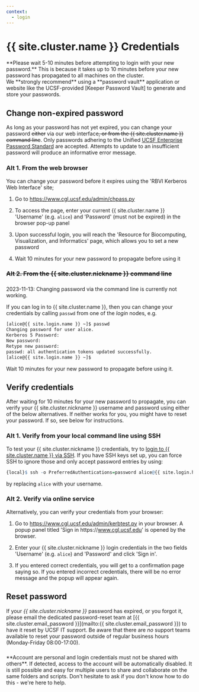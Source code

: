 ```yaml
---
context:
  - login
---
```



<!-- markdownlint-disable-file MD034 -->

# {{ site.cluster.name }} Credentials


<div class="alert alert-warning" role="alert" markdown="1">
**Please wait 5-10 minutes before attempting to login with your new password.**  This is because it takes up to 10 minutes before your new password has propagated to all machines on the cluster.
</div>

<div class="alert alert-info" role="alert" markdown="1">
We **strongly recommend** using a **password vault** application or website like the UCSF-provided [Keeper Password Vault] to generate and store your passwords.
</div>


## Change non-expired password

As long as your password has not yet expired, you can change your password ~~either~~ via our web interface~~, or from the {{ site.cluster.name }} command line~~.  Only passwords adhering to the Unified [UCSF Enterprise Password Standard] are accepted.  Attempts to update to an insufficient password will produce an informative error message.



### Alt 1. From the web browser

You can change your password before it expires using the 'RBVI Kerberos Web Interface' site;

1. Go to <https://www.cgl.ucsf.edu/admin/chpass.py>

2. To access the page, enter your current {{ site.cluster.name }}
   'Username' (e.g. `alice`) and 'Password' (must not be expired)
   in the browser pop-up panel

4. Upon successful login, you will reach the 'Resource for
   Biocomputing, Visualization, and Informatics' page, which allows
   you to set a new password

5. Wait 10 minutes for your new password to propagate before using it



### ~~Alt 2. From the {{ site.cluster.nickname }} command line~~

<div class="alert alert-danger" role="alert" style="margin-top: 3ex" markdown="1">
2023-11-13: Changing password via the command line is currently not working.
</div>

If you can log in to {{ site.cluster.name }}, then you can change your credentials by calling `passwd` from one of the _login_ nodes, e.g.

```sh
[alice@{{ site.login.name }} ~]$ passwd
Changing password for user alice.
Kerberos 5 Password: 
New password: 
Retype new password: 
passwd: all authentication tokens updated successfully.
[alice@{{ site.login.name }} ~]$ 
```

Wait 10 minutes for your new password to propagate before using it.



## Verify credentials

After waiting for 10 minutes for your new password to propagate, you can verify your {{ site.cluster.nickname }} username and password using either of the below alternatives.  If neither works for you, you might have to reset your password.  If so, see below for instructions.


### Alt 1. Verify from your local command line using SSH

To test your {{ site.cluster.nickname }} credentials, try to [login to {{ site.cluster.name }} via SSH](/hpc/get-started/access-cluster.html).  If you have SSH keys set up, you can force SSH to ignore those and only accept password entries by using:

```r
{local}$ ssh -o PreferredAuthentications=password alice@{{ site.login.hostname }}
```

by replacing `alice` with your username.



### Alt 2. Verify via online service

Alternatively, you can verify your credentials from your browser:

1. Go to <https://www.cgl.ucsf.edu/admin/kerbtest.py> in your browser.  A popup panel titled 'Sign in https<span>://www.cgl.ucsf.edu</span>' is opened by the browser.

2. Enter your {{ site.cluster.nickname }} login credentials in the two fields 'Username'  (e.g. `alice`) and 'Password' and click 'Sign in'.

3. If you entered correct credentials, you will get to a confirmation page saying so.  If you entered incorrect credentials, there will be no error message and the popup will appear again.


## Reset password

If your _{{ site.cluster.nickname }}_ password has expired, or you
forgot it, please email the dedicated password-reset team at [{{
site.cluster.email_password }}](mailto:{{ site.cluster.email_password
}}) to have it reset by UCSF IT support.  Be aware that there are _no_
support teams available to reset your password outside of regular
business hours (Monday-Friday 08:00-17:00).

<div class="alert alert-danger" role="alert" style="margin-top: 3ex" markdown="1">
**Account are personal and login credentials must not be shared with others**. If detected, access to the account will be automatically disabled.  It is still possible and easy for multiple users to share and collaborate on the same folders and scripts.  Don't hesitate to ask if you don't know how to do this - we're here to help.
</div>

[Keeper Password Vault]: https://it.ucsf.edu/service/keeper-password-vault
[RBVI Kerberos web interface]: https://www.cgl.ucsf.edu/admin/chpass.py
[UCSF Enterprise Password Standard]: https://wiki.library.ucsf.edu/pages/viewpage.action?spaceKey=ITSI&title=Unified+UCSF+Enterprise+Password+Standard
